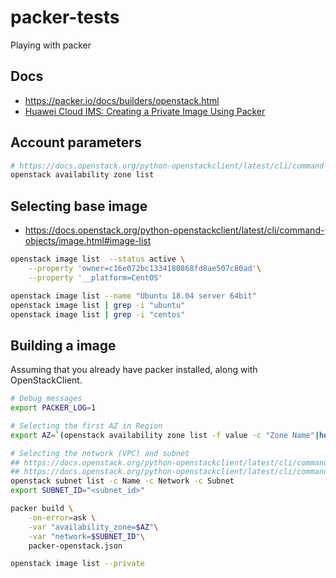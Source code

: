 # packer-tests
Playing with packer

## Docs
* https://packer.io/docs/builders/openstack.html
* [Huawei Cloud IMS: Creating a Private Image Using Packer](https://support.huaweicloud.com/intl/en-us/bestpractice-ims/ims_bp_0031.html)


## Account parameters
```bash
# https://docs.openstack.org/python-openstackclient/latest/cli/command-objects/availability-zone.html
openstack availability zone list
```

## Selecting base image

* https://docs.openstack.org/python-openstackclient/latest/cli/command-objects/image.html#image-list

```bash
openstack image list  --status active \
    --property 'owner=c16e072bc1334180868fd8ae507c80ad'\
    --property '__platform=CentOS'

openstack image list --name "Ubuntu 18.04 server 64bit"
openstack image list | grep -i "ubuntu"
openstack image list | grep -i "centos"
```

## Building a image

Assuming that you already have packer installed, along with OpenStackClient. 

```bash
# Debug messages
export PACKER_LOG=1

# Selecting the first AZ in Region
export AZ=`(openstack availability zone list -f value -c "Zone Name"|head -n 1)`

# Selecting the network (VPC) and subnet
## https://docs.openstack.org/python-openstackclient/latest/cli/command-objects/network.html#network-list
## https://docs.openstack.org/python-openstackclient/latest/cli/command-objects/subnet.html#subnet-list
openstack subnet list -c Name -c Network -c Subnet
export SUBNET_ID="<subnet_id>"

packer build \
    -on-error=ask \
    -var "availability_zone=$AZ"\
    -var "network=$SUBNET_ID"\
    packer-openstack.json

openstack image list --private
```
